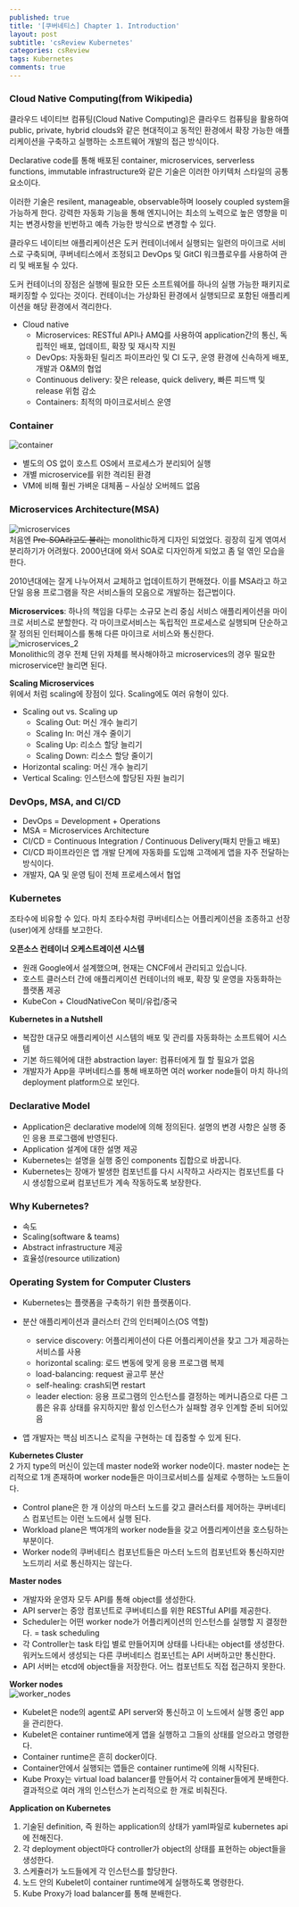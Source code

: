 ```yaml
---
published: true
title: '[쿠버네티스] Chapter 1. Introduction'
layout: post
subtitle: 'csReview Kubernetes'
categories: csReview
tags: Kubernetes
comments: true
---
```


### Cloud Native Computing(from Wikipedia)
클라우드 네이티브 컴퓨팅(Cloud Native Computing)은 클라우드 컴퓨팅을 활용하여 public, private, hybrid clouds와 같은 현대적이고 동적인 환경에서 확장 가능한 애플리케이션을 구축하고 실행하는 소프트웨어 개발의 접근 방식이다.

Declarative code를 통해 배포된 container, microservices, serverless functions, immutable infrastructure와 같은 기술은 이러한 아키텍처 스타일의 공통 요소이다.

이러한 기술은 resilent, manageable, observable하며 loosely coupled system을 가능하게 한다. 강력한 자동화 기능을 통해 엔지니어는 최소의 노력으로 높은 영향을 미치는 변경사항을 빈번하고 예측 가능한 방식으로 변경할 수 있다.

클라우드 네이티브 애플리케이션은 도커 컨테이너에서 실행되는 일련의 마이크로 서비스로 구축되며, 쿠버네티스에서 조정되고 DevOps 및 GitCI 워크플로우를 사용하여 관리 및 배포될 수 있다.

도커 컨테이너의 장점은 실행에 필요한 모든 소프트웨어를 하나의 실행 가능한 패키지로 패키징할 수 있다는 것이다. 컨테이너는 가상화된 환경에서 실행되므로 포함된 애플리케이션을 해당 환경에서 격리한다.

- Cloud native
  + Microservices: RESTful API나 AMQ를 사용하여 application간의 통신, 독립적인 배포, 업데이트, 확장 및 재시작 지원
  + DevOps: 자동화된 릴리즈 파이프라인 및 CI 도구, 운영 환경에 신속하게 배포, 개발과 O&M의 협업
  + Continuous delivery: 잦은 release, quick delivery, 빠른 피드백 및 release 위험 감소
  + Containers: 최적의 마이크로서비스 운영

### Container
![container](https://sundongkim-dev.github.io/assets/img/kubernetes/container.png)
- 별도의 OS 없이 호스트 OS에서 프로세스가 분리되어 실행
- 개별 microservice를 위한 격리된 환경
- VM에 비해 훨씬 가벼운 대체품 – 사실상 오버헤드 없음

### Microservices Architecture(MSA)
![microservices](https://sundongkim-dev.github.io/assets/img/kubernetes/microservices.png)  
처음엔 ~~Pre-SOA라고도 불리는~~ monolithic하게 디자인 되었었다. 굉장히 깊게 엮여서 분리하기가 어려웠다. 2000년대에 와서 SOA로 디자인하게 되었고 좀 덜 엮인 모습을 한다.

2010년대에는 잘게 나누어져서 교체하고 업데이트하기 편해졌다. 이를 MSA라고 하고 단일 응용 프로그램을 작은 서비스들의 모음으로 개발하는 접근법이다.

**Microservices**: 하나의 책임을 다루는 소규모 논리 중심 서비스
애플리케이션을 마이크로 서비스로 분할한다. 각 마이크로서비스는 독립적인 프로세스로 실행되며 단순하고 잘 정의된 인터페이스를 통해 다른 마이크로 서비스와 통신한다.  
![microservices_2](https://sundongkim-dev.github.io/assets/img/kubernetes/microservices2.png)  
Monolithic의 경우 전체 단위 자체를 복사해야하고 microservices의 경우 필요한 microservice만 늘리면 된다.

**Scaling Microservices**  
위에서 처럼 scaling에 장점이 있다. Scaling에도 여러 유형이 있다.
- Scaling out vs. Scaling up
  - Scaling Out: 머신 개수 늘리기
  - Scaling In: 머신 개수 줄이기
  - Scaling Up: 리소스 할당 늘리기
  - Scaling Down: 리소스 할당 줄이기
- Horizontal scaling: 머신 개수 늘리기
- Vertical Scaling: 인스턴스에 할당된 자원 늘리기

### DevOps, MSA, and CI/CD
- DevOps = Development + Operations
- MSA = Microservices Architecture
- CI/CD = Continuous Integration / Continuous Delivery(패치 만들고 배포)
- CI/CD 파이프라인은 앱 개발 단계에 자동화를 도입해 고객에게 앱을 자주 전달하는 방식이다.
- 개발자, QA 및 운영 팀이 전체 프로세스에서 협업

### Kubernetes
조타수에 비유할 수 있다. 마치 조타수처럼 쿠버네티스는 어플리케이션을 조종하고 선장(user)에게 상태를 보고한다.

**오픈소스 컨테이너 오케스트레이션 시스템**  
- 원래 Google에서 설계했으며, 현재는 CNCF에서 관리되고 있습니다.
- 호스트 클러스터 간에 애플리케이션 컨테이너의 배포, 확장 및 운영을 자동화하는 플랫폼 제공
- KubeCon + CloudNativeCon 북미/유럽/중국

**Kubernetes in a Nutshell**
- 복잡한 대규모 애플리케이션 시스템의 배포 및 관리를 자동화하는 소프트웨어 시스템
- 기본 하드웨어에 대한 abstraction layer: 컴퓨터에게 뭘 할 필요가 없음
- 개발자가 App을 쿠버네티스를 통해 배포하면 여러 worker node들이 마치 하나의 deployment platform으로 보인다.

### Declarative Model
- Application은 declarative model에 의해 정의된다. 설명의 변경 사항은 실행 중인 응용 프로그램에 반영된다.
- Application 설계에 대한 설명 제공
- Kubernetes는 설명을 실행 중인 components 집합으로 바꿉니다.
- Kubernetes는 장애가 발생한 컴포넌트를 다시 시작하고 사라지는 컴포넌트를 다시 생성함으로써 컴포넌트가 계속 작동하도록 보장한다.

### Why Kubernetes?
- 속도
- Scaling(software & teams)
- Abstract infrastructure 제공
- 효율성(resource utilization)

### Operating System for Computer Clusters
- Kubernetes는 플랫폼을 구축하기 위한 플랫폼이다.
- 분산 애플리케이션과 클러스터 간의 인터페이스(OS 역할)
  + service discovery: 어플리케이션이 다른 어플리케이션을 찾고 그가 제공하는 서비스를 사용
  + horizontal scaling: 로드 변동에 맞게 응용 프로그램 복제
  + load-balancing: request 골고루 분산
  + self-healing: crash되면 restart
  + leader election: 응용 프로그램의 인스턴스를 결정하는 메커니즘으로
다른 그룹은 유휴 상태를 유지하지만 활성 인스턴스가 실패할 경우 인계할 준비 되어있음

- 앱 개발자는 핵심 비즈니스 로직을 구현하는 데 집중할 수 있게 된다.

**Kubernetes Cluster**  
2 가지 type의 머신이 있는데 master node와 worker node이다. master node는 논리적으로 1개 존재하며 worker node들은 마이크로서비스를 실제로 수행하는 노드들이다.

- Control plane은 한 개 이상의 마스터 노드를 갖고 클러스터를 제어하는 쿠버네티스 컴포넌트는 이런 노드에서 실행 된다.
- Workload plane은 백여개의 worker node들을 갖고 어플리케이션을 호스팅하는 부분이다.
- Worker node의 쿠버네티스 컴포넌트들은 마스터 노드의 컴포넌트와 통신하지만 노드끼리 서로 통신하지는 않는다.

**Master nodes**  
+ 개발자와 운영자 모두 API를 통해 object를 생성한다.
+ API server는 중앙 컴포넌트로 쿠버네티스를 위한 RESTful API를 제공한다.
+ Scheduler는 어떤 worker node가 어플리케이션의 인스턴스를 실행할 지 결정한다. = task scheduling
+ 각 Controller는 task 타입 별로 만들어지며 상태를 나타내는 object를 생성한다. 워커노드에서 생성되는 다른 쿠버네티스 컴포넌트는 API 서버하고만 통신한다.
+ API 서버는 etcd에 object들을 저장한다. 어느 컴포넌트도 직접 접근하지 못한다.

**Worker nodes**  
![worker_nodes](https://sundongkim-dev.github.io/assets/img/kubernetes/worker_nodes.png)  
+ Kubelet은 node의 agent로 API server와 통신하고 이 노드에서 실행 중인 app을 관리한다.
+ Kubelet은 container runtime에게 앱을 실행하고 그들의 상태를 얻으라고 명령한다.
+ Container runtime은 흔히 docker이다.
+ Container안에서 실행되는 앱들은 container runtime에 의해 시작된다.
+ Kube Proxy는 virtual load balancer를 만들어서 각 container들에게 분배한다. 결과적으로 여러 개의 인스턴스가 논리적으로 한 개로 비춰진다.

**Application on Kubernetes**  
1. 기술된 definition, 즉 원하는 application의 상태가 yaml파일로 kubernetes api에 전해진다.
2. 각 deployment object마다 controller가 object의 상태를 표현하는 object들을 생성한다.
3. 스케쥴러가 노드들에게 각 인스턴스를 할당한다.
4. 노드 안의 Kubelet이 container runtime에게 실행하도록 명령한다.
5. Kube Proxy가 load balancer를 통해 분배한다.
